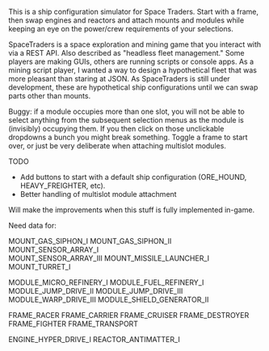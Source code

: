 This is a ship configuration simulator for Space Traders. Start with a frame, then swap engines and reactors and attach mounts and modules while keeping an eye on the power/crew requirements of your selections.

SpaceTraders is a space exploration and mining game that you interact with via a REST API. Also described as "headless fleet management." Some players are making GUIs, others are running scripts or console apps. As a mining script player, I wanted a way to design a hypothetical fleet that was more pleasant than staring at JSON. As SpaceTraders is still under development, these are hypothetical ship configurations until we can swap parts other than mounts.

Buggy: if a module occupies more than one slot, you will not be able to select anything from the subsequent selection menus as the module is (invisibly) occupying them. If you then click on those unclickable dropdowns a bunch you might break something. Toggle a frame to start over, or just be very deliberate when attaching multislot modules.

TODO
- Add buttons to start with a default ship configuration (ORE_HOUND, HEAVY_FREIGHTER, etc).
- Better handling of multislot module attachment

Will make the improvements when this stuff is fully implemented in-game.

Need data for:

MOUNT_GAS_SIPHON_I
MOUNT_GAS_SIPHON_II
MOUNT_SENSOR_ARRAY_I	
MOUNT_SENSOR_ARRAY_III
MOUNT_MISSILE_LAUNCHER_I	
MOUNT_TURRET_I

MODULE_MICRO_REFINERY_I
MODULE_FUEL_REFINERY_I
MODULE_JUMP_DRIVE_II
MODULE_JUMP_DRIVE_III
MODULE_WARP_DRIVE_III
MODULE_SHIELD_GENERATOR_II

FRAME_RACER
FRAME_CARRIER
FRAME_CRUISER
FRAME_DESTROYER
FRAME_FIGHTER
FRAME_TRANSPORT

ENGINE_HYPER_DRIVE_I
REACTOR_ANTIMATTER_I